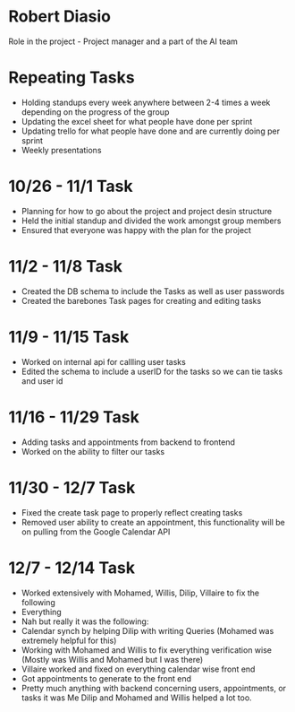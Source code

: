 # Robert Diasio

Role in the project - Project manager and a part of the AI team

# Repeating Tasks
- Holding standups every week anywhere between 2-4 times a week depending on the progress of the group
- Updating the excel sheet for what people have done per sprint
- Updating trello for what people have done and are currently doing per sprint
- Weekly presentations

# 10/26 - 11/1 Task
- Planning for how to go about the project and project desin structure
- Held the initial standup and divided the work amongst group members
- Ensured that everyone was happy with the plan for the project

# 11/2 - 11/8 Task
- Created the DB schema to include the Tasks as well as user passwords
- Created the barebones Task pages for creating and editing tasks

# 11/9 - 11/15 Task
- Worked on internal api for callling user tasks
- Edited the schema to include a userID for the tasks so we can tie tasks and user id

# 11/16 - 11/29 Task
- Adding tasks and appointments from backend to frontend
- Worked on the ability to filter our tasks

# 11/30 - 12/7 Task
- Fixed the create task page to properly reflect creating tasks
- Removed user ability to create an appointment, this functionality will be on pulling from the Google Calendar API

# 12/7 - 12/14 Task
- Worked extensively with Mohamed, Willis, Dilip, Villaire to fix the following
- Everything
- Nah but really it was the following:
- Calendar synch by helping Dilip with writing Queries (Mohamed was extremely helpful for this)
- Working with Mohamed and Willis to fix everything verification wise (Mostly was Willis and Mohamed but I was there)
- Villaire worked and fixed on everything calendar wise front end
- Got appointments to generate to the front end
- Pretty much anything with backend concerning users, appointments, or tasks it was Me Dilip and Mohamed and Willis helped a lot too.

